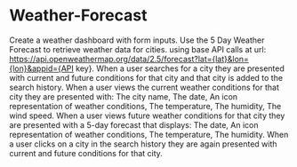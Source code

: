 # Weather-Forecast

Create a weather dashboard with form inputs. Use the 5 Day Weather Forecast to retrieve weather data for cities. using base API calls at url: https://api.openweathermap.org/data/2.5/forecast?lat={lat}&lon={lon}&appid={API key}. When a user searches for a city they are presented with current and future conditions for that city and that city is added to the search history. When a user views the current weather conditions for that city they are presented with: The city name, The date, An icon representation of weather conditions, The temperature, The humidity, The wind speed. When a user views future weather conditions for that city they are presented with a 5-day forecast that displays: The date, An icon representation of weather conditions, The temperature, The humidity. When a user clicks on a city in the search history they are again presented with current and future conditions for that city.
